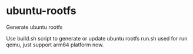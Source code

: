 # ubuntu-rootfs
Generate ubuntu rootfs

Use build.sh script to generate or update ubuntu rootfs
run.sh used for run qemu, just support arm64 platform now.
